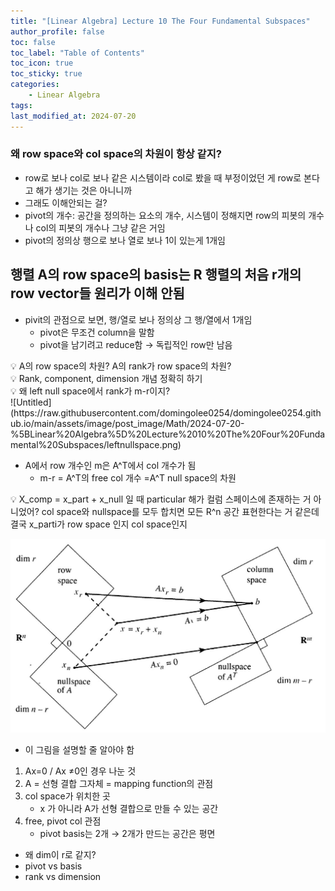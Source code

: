 ```yaml
---
title: "[Linear Algebra] Lecture 10 The Four Fundamental Subspaces"
author_profile: false
toc: false
toc_label: "Table of Contents"
toc_icon: true
toc_sticky: true
categories: 
    - Linear Algebra
tags:
last_modified_at: 2024-07-20
---
```


### 왜 row space와 col space의 차원이 항상 같지?
- row로 보나 col로 보나 같은 시스템이라 col로 봤을 때 부정이었던 게 row로 본다고 해가 생기는 것은 아니니까
- 그래도 이해안되는 걸?
- pivot의 개수: 공간을 정의하는 요소의 개수, 시스템이 정해지면 row의 피봇의 개수나 col의 피봇의 개수나 그냥 같은 거임
- pivot의 정의상 행으로 보나 열로 보나 1이 있는게 1개임

## 행렬 A의 row space의 basis는 R 행렬의 처음 r개의 row vector들 원리가 이해 안됨

- pivit의 관점으로 보면, 행/열로 보나 정의상 그 행/열에서 1개임
    - pivot은 무조건 column을 말함
    - pivot을 남기려고 reduce함 → 독립적인 row만 남음

<aside>
💡 A의 row space의 차원? A의 rank가 row space의 차원?

</aside>

<aside>
💡 Rank, component, dimension 개념 정확히 하기

</aside>

<aside>
💡 왜 left null space에서 rank가 m-r이지?


</aside>
![Untitled](https://raw.githubusercontent.com/domingolee0254/domingolee0254.github.io/main/assets/image/post_image/Math/2024-07-20-%5BLinear%20Algebra%5D%20Lecture%2010%20The%20Four%20Fundamental%20Subspaces/leftnullspace.png)

- A에서 row 개수인 m은 A^T에서 col 개수가 됨
    - m-r = A^T의 free col 개수 =A^T null space의 차원
    

<aside>
💡 X_comp = x_part + x_null 일 때 particular 해가 컬럼 스페이스에 존재하는 거 아니었어?
col space와 nullspace를 모두 합치면 모든 R^n 공간 표현한다는 거 같은데 결국 x_parti가 row space 인지 col space인지

</aside>

![Untitled](https://raw.githubusercontent.com/domingolee0254/domingolee0254.github.io/main/assets/image/post_image/Math/2024-07-20-%5BLinear%20Algebra%5D%20Lecture%2010%20The%20Four%20Fundamental%20Subspaces/foursubspaces.jpg)

- 이 그림을 설명할 줄 알아야 함
1. Ax=0 / Ax ≠0인 경우 나눈 것
2. A = 선형 결합 그자체  = mapping function의 관점
3. col space가 위치한 곳
    - x 가 아니라 A가 선형 결합으로 만들 수 있는 공간
4. free, pivot col 관점
    - pivot basis는 2개 → 2개가 만드는 공간은 평면
- 왜 dim이 r로 같지?
- pivot vs basis
- rank vs dimension


